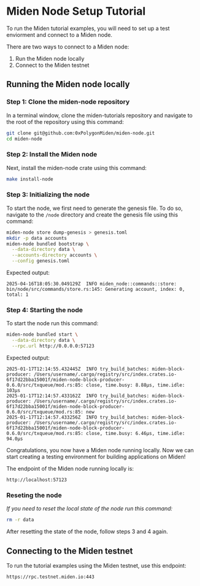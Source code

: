 # Miden Node Setup Tutorial

To run the Miden tutorial examples, you will need to set up a test enviorment and connect to a Miden node.

There are two ways to connect to a Miden node:

1. Run the Miden node locally
2. Connect to the Miden testnet

## Running the Miden node locally

### Step 1: Clone the miden-node repository

In a terminal window, clone the miden-tutorials repository and navigate to the root of the repository using this command:

```bash
git clone git@github.com:0xPolygonMiden/miden-node.git
cd miden-node
```

### Step 2: Install the Miden node

Next, install the miden-node crate using this command:

```bash
make install-node
```

### Step 3: Initializing the node

To start the node, we first need to generate the genesis file. To do so, navigate to the `/node` directory and create the genesis file using this command:

```bash
miden-node store dump-genesis > genesis.toml
mkdir -p data accounts
miden-node bundled bootstrap \
  --data-directory data \
  --accounts-directory accounts \
  --config genesis.toml
```

Expected output:

```
2025-04-16T18:05:30.049129Z  INFO miden_node::commands::store: bin/node/src/commands/store.rs:145: Generating account, index: 0, total: 1
```

### Step 4: Starting the node

To start the node run this command:

```bash
miden-node bundled start \
  --data-directory data \
  --rpc.url http://0.0.0.0:57123
```

Expected output:

```
2025-01-17T12:14:55.432445Z  INFO try_build_batches: miden-block-producer: /Users/username/.cargo/registry/src/index.crates.io-6f17d22bba15001f/miden-node-block-producer-0.6.0/src/txqueue/mod.rs:85: close, time.busy: 8.88µs, time.idle: 103µs
2025-01-17T12:14:57.433162Z  INFO try_build_batches: miden-block-producer: /Users/username/.cargo/registry/src/index.crates.io-6f17d22bba15001f/miden-node-block-producer-0.6.0/src/txqueue/mod.rs:85: new
2025-01-17T12:14:57.433256Z  INFO try_build_batches: miden-block-producer: /Users/username/.cargo/registry/src/index.crates.io-6f17d22bba15001f/miden-node-block-producer-0.6.0/src/txqueue/mod.rs:85: close, time.busy: 6.46µs, time.idle: 94.0µs
```

Congratulations, you now have a Miden node running locally. Now we can start creating a testing environment for building applications on Miden!

The endpoint of the Miden node running locally is:

```
http://localhost:57123
```

### Reseting the node

_If you need to reset the local state of the node run this command:_

```bash
rm -r data
```

After resetting the state of the node, follow steps 3 and 4 again.

## Connecting to the Miden testnet

To run the tutorial examples using the Miden testnet, use this endpoint:

```bash
https://rpc.testnet.miden.io:443
```

